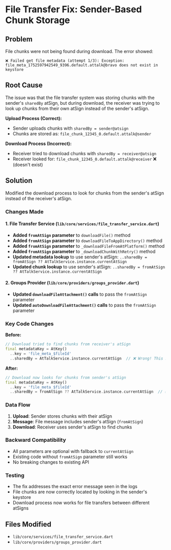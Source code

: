 # File Transfer Fix: Sender-Based Chunk Storage

## Problem
File chunks were not being found during download. The error showed:
```
❌ Failed get file metadata (attempt 1/3): Exception: file_meta_1752597942549_9396.default.attalk@bravo does not exist in keystore
```

## Root Cause
The issue was that the file transfer system was storing chunks with the sender's `sharedBy` atSign, but during download, the receiver was trying to look up chunks from their own atSign instead of the sender's atSign.

**Upload Process (Correct):**
- Sender uploads chunks with `sharedBy = sender@atsign`
- Chunks are stored as: `file_chunk_12345_0.default.attalk@sender`

**Download Process (Incorrect):**
- Receiver tried to download chunks with `sharedBy = receiver@atsign`
- Receiver looked for: `file_chunk_12345_0.default.attalk@receiver` ❌ (doesn't exist)

## Solution
Modified the download process to look for chunks from the sender's atSign instead of the receiver's atSign.

### Changes Made

#### 1. File Transfer Service (`lib/core/services/file_transfer_service.dart`)
- **Added `fromAtSign` parameter** to `downloadFile()` method
- **Added `fromAtSign` parameter** to `downloadFileToAppDirectory()` method
- **Added `fromAtSign` parameter** to `_downloadFileFromAtPlatform()` method
- **Added `fromAtSign` parameter** to `_downloadChunkWithRetry()` method
- **Updated metadata lookup** to use sender's atSign: `..sharedBy = fromAtSign ?? AtTalkService.instance.currentAtSign`
- **Updated chunk lookup** to use sender's atSign: `..sharedBy = fromAtSign ?? AtTalkService.instance.currentAtSign`

#### 2. Groups Provider (`lib/core/providers/groups_provider.dart`)
- **Updated `downloadFileAttachment()` calls** to pass the `fromAtSign` parameter
- **Updated `autoDownloadFileAttachment()` calls** to pass the `fromAtSign` parameter

### Key Code Changes

**Before:**
```dart
// Download tried to find chunks from receiver's atSign
final metadataKey = AtKey()
  ..key = 'file_meta_$fileId'
  ..sharedBy = AtTalkService.instance.currentAtSign  // ❌ Wrong! This is the receiver
```

**After:**
```dart
// Download now looks for chunks from sender's atSign
final metadataKey = AtKey()
  ..key = 'file_meta_$fileId'
  ..sharedBy = fromAtSign ?? AtTalkService.instance.currentAtSign  // ✅ Correct! This is the sender
```

### Data Flow
1. **Upload**: Sender stores chunks with their atSign
2. **Message**: File message includes sender's atSign (`fromAtSign`)
3. **Download**: Receiver uses sender's atSign to find chunks

### Backward Compatibility
- All parameters are optional with fallback to `currentAtSign`
- Existing code without `fromAtSign` parameter still works
- No breaking changes to existing API

### Testing
- The fix addresses the exact error message seen in the logs
- File chunks are now correctly located by looking in the sender's keystore
- Download process now works for file transfers between different atSigns

## Files Modified
- `lib/core/services/file_transfer_service.dart`
- `lib/core/providers/groups_provider.dart`
